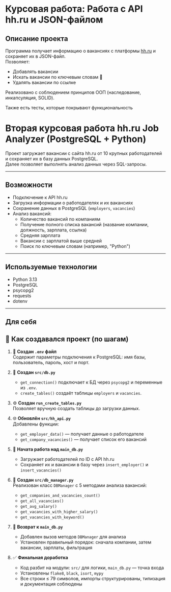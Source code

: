 # Курсовая работа: Работа с API hh.ru и JSON-файлом

## Описание проекта

Программа получает информацию о вакансиях с платформы [hh.ru](https://hh.ru) и сохраняет их в JSON-файл.  
Позволяет:
- Добавлять вакансии
- Иcкать вакансии по ключевым словам 🔎
- Удалять вакансии по ссылке

Реализовано с соблюдением принципов ООП (наследование, инкапсуляция, SOLID).

Также есть тесты, которые покрывают функциональность

# Вторая курсовая работа hh.ru Job Analyzer (PostgreSQL + Python)

Проект загружает вакансии с сайта hh.ru от 10 крупных работодателей и сохраняет их в базу данных PostgreSQL.  
Далее позволяет выполнять анализ данных через SQL-запросы.

---

##  Возможности

- Подключение к API hh.ru
- Загрузка информации о работодателях и их вакансиях
- Сохранение данных в PostgreSQL (`employers`, `vacancies`)
- Анализ вакансий:
  - Количество вакансий по компаниям
  - Получение полного списка вакансий (название компании, должность, зарплата, ссылка)
  - Средняя зарплата
  - Вакансии с зарплатой выше средней
  - Поиск по ключевым словам (например, "Python")

---

## Используемые технологии

- Python 3.13
- PostgreSQL
- psycopg2
- requests
- dotenv





-------------------------------------


## Для себя
## 📌 Как создавался проект (по шагам)

1. 🔐 **Создан `.env` файл**  
   Содержит параметры подключения к PostgreSQL: имя базы, пользователь, пароль, хост и порт.

2. 🧱 **Создан `src/db.py`**  
   - `get_connection()` подключает к БД через `psycopg2` и переменные из `.env`.  
   - `create_tables()` создаёт таблицы `employers` и `vacancies`.

3. ⚙️ **Создан `run_create_tables.py`**  
   Позволяет вручную создать таблицы до загрузки данных.

4. 🌐 **Обновлён `src/hh_api.py`**  
   Добавлены функции:
   - `get_employer_data()` — получает данные о работодателе  
   - `get_company_vacancies()` — получает список его вакансий

5. 🧩 **Начата работа над `main_db.py`**  
   - Загружает работодателей по ID с API hh.ru  
   - Сохраняет их и вакансии в базу через `insert_employer()` и `insert_vacancies()`

6. 🧠 **Создан `src/db_manager.py`**  
   Реализован класс `DBManager` с 5 методами анализа вакансий:
   - `get_companies_and_vacancies_count()`  
   - `get_all_vacancies()`  
   - `get_avg_salary()`  
   - `get_vacancies_with_higher_salary()`  
   - `get_vacancies_with_keyword()`

7. 🔁 **Возврат к `main_db.py`**  
   - Добавлен вызов методов `DBManager` для анализа  
   - Установлен правильный порядок: сначала компании, затем вакансии, зарплаты, фильтрация

8. ✅ **Финальная доработка**  
   - Код разбит на модули: `src/` для логики, `main_db.py` — точка входа  
   - Установлены `flake8`, `black`, `isort`, `mypy`  
   - Все строки ≤ 79 символов, импорты структурированы, типизация и документация соблюдены
